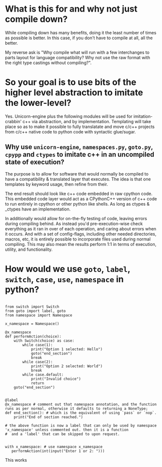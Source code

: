 # What is this for and why not just compile down?

While compiling down has many benefits, doing it the least number of times as possible is better. In this case, if you don't have to compile at all, all the better.

My reverse ask is "Why compile what will run with a few interchanges to parts layout for language compatibility? Why not use the raw format with the right type castings without compiling?".

# So your goal is to use bits of the higher level abstraction to imitate the lower-level?

Yes. Unicorn-engine plus the following modules will be used for imitation-crabbin' c++ via abstraction, and by implementation. Templating will take place so as to make it possible to fully translatate and move
 c/c++ projects from c/c++ native code to python code with syntactic glue/sugar.

## Why use `unicorn-engine`, `namespaces.py`, `goto.py`, `cpypp` and `ctypes` to imitate c++ in an uncompiled state of execution?

The purpose is to allow for software that would normally be compiled to have a compatibility & translated layer that executes. The idea is that one templates by keyword usage, then refine from their.

The end result should look like c++ code embedded in raw cpython code. This embedded code layer would act as a CPythonC++ version of c++ code to run entirely in cpython or other python like shells. As long as ctypes & _ctypes
 have an implementation.

In additionally would allow for on-the-fly testing of code, leaving errors during compiling behind. As instead you'd pre-execution-wise check everything as it ran in over of each operation, and caring about errors when it
 occurs. And with a set of config-flags, including other needed directories, macros, etc, it is entirely possible to incorporate files used during normal compiling.
This may also mean the results perform 1:1 in terms of execution, utility, and functionality.

# How would we use `goto`, `label`, `switch`, `case`, `use`, `namespace` in python?

```

from switch import Switch
from goto import label, goto
from namespace import Namespace

x_namespace = Namespace()

@x_namespace
def performAction(choice):
    with Switch(choice) as case:
        while case(1):
            print("Option 1 selected: Hello")
            goto("end_section")
            break
        while case(2):
            print("Option 2 selected: World")
            break
        while case.default:
            print("Invalid choice")
            return
    goto("end_section")


@label
@x_namespace # comment out that namespace annotation, and the function runs as per normal, otherwise it defaults to returning a NoneType;
def end_section(): # which is the equivalent of using `pass` or `nop`.
    print("End of section reached.")

# the above function is now a label that can only be used by namespace 'x_namespace' unless commented out. then it is a function
#  and a 'label' that can be skipped to upon request.


with x_namespace: # use namespace x_namespace
   performAction(int(input("Enter 1 or 2: ")))

```

This works 
